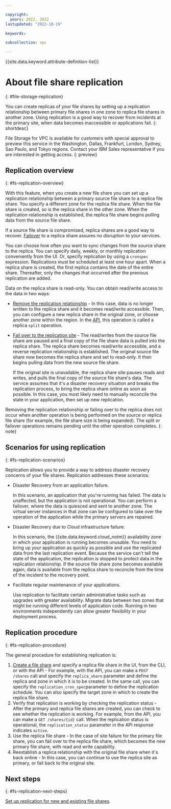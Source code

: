 ```yaml
---

copyright:
  years: 2022, 2022
lastupdated: "2022-10-19"

keywords:

subcollection: vpc

---
```


{{site.data.keyword.attribute-definition-list}}

# About file share replication
{: #file-storage-replication}

You can create replicas of your file shares by setting up a replication relationship between primary file shares in one zone to replica file shares in another zone. Using replication is a good way to recover from incidents at the primary site, when data becomes inaccessible or applications fail.
{: shortdesc}

File Storage for VPC is available for customers with special approval to preview this service in the Washington, Dallas, Frankfurt, London, Sydney, Sao Paulo, and Tokyo regions. Contact your IBM Sales representative if you are interested in getting access.
{: preview}

## Replication overview
{: #fs-replication-overview}

With this feature, when you create a new file share you can set up a replication relationship between a primary source file share to a replica file share. You specify a different zone for the replica file share. When the file share is created, so is the replica share in the other zone. When the replication relationship is established, the replica file share begins pulling data from the source file share.

If a source file share is compromised, replica shares are a good way to recover. [Failover](/docs/vpc?topic=vpc-file-storage-failover) to a replica share assures no disruption to your services.

You can choose how often you want to sync changes from the source share to the replica. You can specify daily, weekly, or monthly replication conveniently from the UI. Or, specify replication by using a `cronspec` expression. Replications must be scheduled at least one hour apart. When a replica share is created, the first replica contains the date of the entire share. Thereafter, only the changes that occurred after the previous replication are added.

Data on the replica share is read-only. You can obtain read/write access to the data in two ways:

* [Remove the replication relationship](/docs/vpc?topic=vpc-file-storage-manage-replication) - In this case, data is no longer written to the replica share and it becomes read/write accessible. Then, you can configure a new replica share in the original zone, or choose another zone within the region. In the [API](/docs/vpc?topic=vpc-file-storage-failover&interface=ui#fs-failover-concepts), this operation is called a replica `split` operation.

* [Fail over to the replication site](/docs/vpc?topic=vpc-file-storage-failover&interface=ui) - The read/writes from the source file share are paused and a final copy of the file share data is pulled into the replica share. The replica share becomes read/write accessible, and a reverse replication relationship is established. The original source file share now becomes the replica share and set to read-only. It then begins pulling data from the new source file share.

   If the original site is unavailable, the replica share site pauses reads and writes, and pulls the final copy of the source file share's data. The service assumes that it's a disaster recovery situation and breaks the replication process, to bring the replica share online as soon as possible. In this case, you most likely need to manually reconcile the state in your application, then set up new replication.

Removing the replication relationship or failing over to the replica does not occur when another operation is being performed on the source or replica file share (for example, the file share size is being expanded). The split or failover operations remains pending until the other operation completes.
{: note}

## Scenarios for using replication
{: #fs-replication-scenarios}

Replication allows you to provide a way to address disaster recovery concerns of your file shares. Replication addresses these scenarios:

* Disaster Recovery from an application failure.

   In this scenario, an application that you're running has failed. The data is unaffected, but the application is not operational. You can perform a failover, where the data is quiesced and sent to another zone. The virtual server instances in that zone can be configured to take over the operation of the application while the primary servers are repaired.

* Disaster Recovery due to Cloud infrastructure failure.

   In this scenario, the {{site.data.keyword.cloud_notm}} availability zone in which your application is running becomes unusable. You need to bring up your application as quickly as possible and use the replicated data from the last replication event. Because the service can't tell the state of the application, the replication is stopped to protect data in the replication relationship. If the source file share zone becomes available again, data is available from the replica share to reconcile from the time of the incident to the recovery point.

* Facilitate regular maintenance of your applications.

   Use replication to facilitate certain administrative tasks such as upgrades with greater availability. Migrate data between two zones that might be running different levels of application code. Running in two environments independently can allow greater flexibility in your deployment process.

## Replication procedure
{: #fs-replication-procedure}

The general procedure for establishing replication is:

1. [Create a file share](/docs/vpc?topic=vpc-file-storage-create-replication&interface=ui) and specify a replica file share in the UI, from the CLI, or with the API - For example, with the API, you can make a `POST /shares` call and specify the `replica_share` parameter and define the replica and zone in which it is to be created. In the same call, you can specify the `replication_cron_spec`parameter to define the replication schedule. You can also specify the target zone in which to create the replica file share.
2. Verify that replication is working by checking the replication status - After the primary and replica file shares are created, you can check to see whether the replication is working. For example, from the API, you can make a `GET /shares/{id}` call. When the replication status is operational, the `replication_status` parameter in the API response indicates `active`.
3. Use the replica file share - In the case of site failure for the primary file share, you can fail over to the replica file share, which becomes the new primary file share, with read and write capability.
4. Reestablish a replica relationship with the original file share when it's back online - In this case, you can continue to use the replica site as primary, or fail back to the original site.

## Next steps
{: #fs-replication-next-steps}

[Set up replication for new and existing file shares](/docs/vpc?topic=vpc-file-storage-create-replication).
